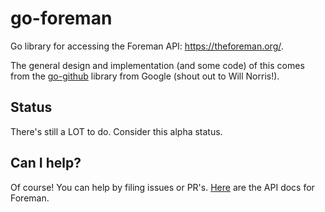 # go-foreman
Go library for accessing the Foreman API: https://theforeman.org/.

The general design and implementation (and some code) of this comes from the [go-github](https://github.com/google/go-github) library from Google (shout out to Will Norris!).

## Status
There's still a LOT to do. Consider this alpha status.

## Can I help?
Of course! You can help by filing issues or PR's. [Here](https://theforeman.org/api/1.13/index.html) are the API docs for Foreman.
